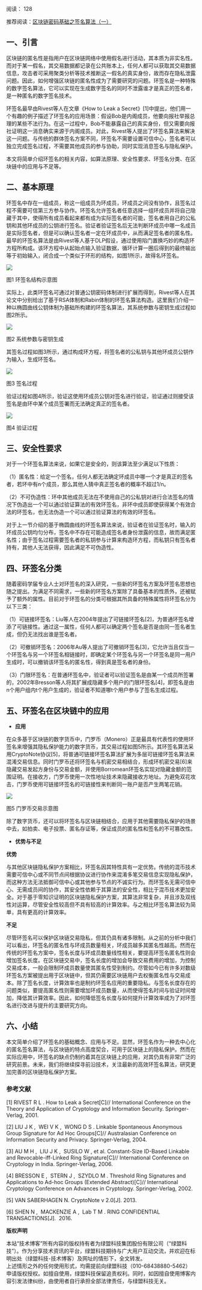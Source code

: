 阅读： 128

推荐阅读：[区块链密码基础之签名算法（一）](http://blog.nsfocus.net/blockchainsignature/)

## ****一、引言****

区块链的匿名性是指用户在区块链网络中使用假名进行活动，其本质为非实名性。而对于某一假名，其交易数据都记录在公共账本上，任何人都可以获取其交易数据信息，攻击者可采用聚类分析等技术推断这一假名的真实身份，故而存在隐私泄露问题。因此，如何增强区块链的匿名性成为了需要研究的问题。环签名是一种特殊的数字签名算法，它可以实现在生成数字签名的同时不泄露谁才是真正的签名者，是一种匿名的数字签名技术。

环签名最早由Rivest等人在文章《How to Leak a Secret》\[1\]中提出，他们用一个有趣的例子描述了环签名的应用场景：假设Bob是内阁成员，他要向报社举报总理的某些不法行为。在这一过程中，Bob不能暴露自己的真实身份，但又需要向报社证明这一消息确实来源于内阁成员。对此，Rivest等人提出了环签名算法来解决这一问题。与传统的群体签名方案不同，环签名不需要设置可信中心，签名者可以独立完成签名过程，不需要其他成员的参与协助，同时实现消息签名与隐私保护。

本文将简单介绍环签名的相关内容，如算法原理、安全性要求、环签名分类、在区块链中的应用与不足等。

## ****二、基本原理****

环签名中存在一组成员，称这一组成员为环成员，环成员之间没有协作，且签名过程不需要可信第三方参与协作。环签名允许签名者任意选择一组环成员并将自己隐藏于其中，使得所有成员看起来都有成为实际签名者的可能，签名者用自己的公私钥和其他环成员的公钥进行签名。验证者验证签名后无法判断环成员中哪一名成员是实际签名者，但是可以确认签名者一定在环成员中，从而满足签名者的匿名性。最早的环签名算法是由Rivest等人基于DLP假设，通过使用陷门置换巧妙的构造环方程所构成。该环方程中从起始点输入验证数据，循环计算一圈后得到的最终输出等于初始输入，闭合成一个类似于环形的结构，如图1所示，故得名环签名。

![](http://blog.nsfocus.net/wp-content/uploads/2022/09/%E5%9B%BE1-%E7%8E%AF%E7%AD%BE%E5%90%8D%E7%BB%93%E6%9E%84%E7%A4%BA%E6%84%8F%E5%9B%BE-300x176.png)

图1 环签名结构示意图

实际上，此类环签名可通过对普通公钥密码体制进行扩展而得到，Rivest等人在其论文中分别给出了基于RSA体制和Rabin体制的环签名算法构造。这里我们介绍一种以椭圆曲线公钥体制为基础所构建的环签名算法，其系统参数与密钥生成过程如图2所示。

![](http://blog.nsfocus.net/wp-content/uploads/2022/09/%E5%9B%BE2-%E7%B3%BB%E7%BB%9F%E5%8F%82%E6%95%B0%E4%B8%8E%E5%AF%86%E9%92%A5%E7%94%9F%E6%88%90-300x94.png)

图2 系统参数与密钥生成

其签名过程如图3所示，通过构成环方程，将签名者的公私钥与其他环成员公钥作为输入，生成环签名。

![](http://blog.nsfocus.net/wp-content/uploads/2022/09/%E5%9B%BE3-%E7%AD%BE%E5%90%8D%E8%BF%87%E7%A8%8B-300x145.png)

图3 签名过程

验证过程如图4所示，验证这使用环成员公钥对签名进行验证，验证通过则接受该签名是由环中某个成员签署而无法确定真正的签名者。

![](http://blog.nsfocus.net/wp-content/uploads/2022/09/%E5%9B%BE4-%E9%AA%8C%E8%AF%81%E8%BF%87%E7%A8%8B-300x104.png)

图4 验证过程

## ****三、安全性要求****

对于一个环签名算法来说，如果它是安全的，则该算法至少满足以下性质：

（1）匿名性：给定一个签名，任何人都无法确定环成员中哪一个才是真正的签名者，若环中有n个成员，那么其他人猜中真正签名者的概率不超过1/n。

（2）不可伪造性：环中其他成员无法在不使用自己的公私钥对进行合法签名的情况下伪造出一个可以通过验证算法的有效环签名，非环中成员即使获得某个有效合法的环签名，也无法伪造一个可以通过验证算法的有效的环签名。

对于上一节介绍的基于椭圆曲线的环签名算法来说，验证者在验证签名时，输入的环成员公钥均匀分布，签名中不存在可能造成签名者身份泄露的信息，故而满足匿名性；由于签名过程需要签名者的私钥参与计算来构造环方程，而私钥只有签名者持有，其他人无法获得，因此满足不可伪造性。

## ****四、环签名分类****

随着密码学届专业人士对环签名的深入研究，一些新的环签名方案及环签名思想也随之提出。为满足不同需求，一些新的环签名方案除了具备基本的性质外，还被赋予了额外的属性。目前对于环签名的分类可根据其所具备的特殊属性将环签名分为以下三类：

（1）可链接环签名：Liu等人在2004年提出了可链接环签名\[2\]，为普通环签名增添了可链接性。通过这一属性，任何人都可以确定两个签名是否是由同一签名者生成，但仍无法找出谁是签名者。

（2）可撤销环签名：2006年Au等人提出了可撤销环签名\[3\]，它允许当且仅当一个环签名与另一个环签名相链接时，即确定某个环签名与另一个环签名是同一用户生成时，可以撤销该环签名的匿名性，得到真是签名者的身份。

（3）门限环签名：在普通环签名中，验证者可以验证签名是由某一个成员所签署的，2002年Bresson等人将其扩展成隐藏多个用户的门限环签名\[4\]，即签名是由n个用户组内t个用户生成的，验证者不知道哪t个用户参与了签名生成过程。

## ****五、环签名在区块链中的应用****

-   ****应用****

在众多基于区块链的数字货币中，门罗币（Monero）正是最具有代表性的使用环签名来增强其隐私保护能力的数字货币，其交易过程如图5所示。其环签名算法采用CryptoNote协议\[5\]，将普通可链接环签名算法扩展为多层可链接环签名算法来混淆交易信息。同时门罗币还将环签名与机密交易相结合，形成环机密交易\[6\]来隐藏交易发起方身份与交易金额，并使用Borromean环签名实现对隐藏金额的范围证明。在接收方，门罗币使用一次性地址技术来隐藏接收方地址。为避免双花攻击，门罗币使用可链接环签名的可链接性来判断同一账户是否产生两笔花销。

![](http://blog.nsfocus.net/wp-content/uploads/2022/09/%E5%9B%BE5-%E9%97%A8%E7%BD%97%E5%B8%81%E4%BA%A4%E6%98%93%E7%A4%BA%E6%84%8F%E5%9B%BE-300x135.png)

图5 门罗币交易示意图

除了数字货币，还可以将环签名与区块链相结合，应用于其他需要隐私保护的场景中去，如拍卖、电子投票、匿名存证等，保证成员的匿名性和签名的不可篡改性。

-   ****优势与不足****

****优势****

与其他区块链隐私保护方案相比，环签名因其特性具有一定优势。传统的混币技术需要可信中心或不同节点间根据协议进行协作来混淆多笔交易信息实现隐私保护，而这种方法无法抵御可信中心或其他参与节点的不诚实行为。而环签名无需可信中心、无需成员间的协作，其安全性依赖于其算法的安全性，相比于混币技术更加安全。对于基于零知识证明的区块链隐私保护方案，其算法非常复杂，并且涉及双线性对运算，尽管安全性较高但不具有较高的计算效率。与之相比环签名算法较为简单，具有更高的计算效率。

****不足****

尽管环签名可以保护区块链交易隐私，但其仍具有诸多限制。从之前的分析中我们可以看出，环签名的匿名性与环成员数量相关，环成员越多其匿名性越高。然而在传统的环签名方案中，签名长度与环成员数量线性相关，要提高环签名匿名性则会增加签名长度。在区块链交易中，签名长度的增加会导致交易费用的增加，为控制交易成本，一般会限制环成员数量使其匿名性受到制约。尽管如今已有许多对数级环签名方案被提出用于区块链中，但其仍需要区块链用户去权衡匿名性与交易成本。除了签名长度，计算效率也是制约环签名应用的重要隐私。与签名长度存在的问题类似，要提高匿名性则需要增加环成员数量，从而使得签名时间与验证时间增加，降低其计算效率。因此，如何降低签名长度与如何提升计算效率成为了对环签名进行改进与提升的主要研究方向。

## ****六、小结****

本文简单介绍了环签名的基础概念、应用与不足。显然，环签名作为一种去中心化的匿名签名算法，与区块链的特点高度契合，可用于区块链上的隐私保护。然而在实际应用中，环签名的缺点仍制约着其在区块链上的应用，对其仍具有非常广泛的研究前景。未来，我们将继续探寻前沿技术，关注最新的高效环签名算法，研究更加完善的区块链隐私保护方案。

### 参考文献

\[1\] RIVEST R L . How to Leak a Secret\[C\]// International Conference on the Theory and Application of Cryptology and Information Security. Springer-Verlag, 2001.

\[2\] LIU J K ,  WEI V K ,  WONG D S . Linkable Spontaneous Anonymous Group Signature for Ad Hoc Groups\[C\]// Australasian Conference on Information Security and Privacy. Springer-Verlag, 2004.

\[3\] AU M H ,  LIU J K ,  SUSILO W , et al. Constant-Size ID-Based Linkable and Revocable-iff-Linked Ring Signature\[C\]// International Conference on Cryptology in India. Springer-Verlag, 2006.

\[4\] BRESSON E ,  STERN J ,  SZYDLO M . Threshold Ring Signatures and Applications to Ad-hoc Groups (Extended Abstract)\[C\]// International Cryptology Conference on Advances in Cryptology. Springer-Verlag, 2002.

\[5\] VAN SABERHAGEN N. CryptoNote v 2.0\[J\]. 2013.

\[6\] SHEN N ,  MACKENZIE A ,  Lab T M . RING CONFIDENTIAL TRANSACTIONS\[J\].  2016.

**版权声明**

本站“技术博客”所有内容的版权持有者为绿盟科技集团股份有限公司（“绿盟科技”）。作为分享技术资讯的平台，绿盟科技期待与广大用户互动交流，并欢迎在标明出处（绿盟科技-技术博客）及网址的情形下，全文转发。  
上述情形之外的任何使用形式，均需提前向绿盟科技（010-68438880-5462）申请版权授权。如擅自使用，绿盟科技保留追责权利。同时，如因擅自使用博客内容引发法律纠纷，由使用者自行承担全部法律责任，与绿盟科技无关。